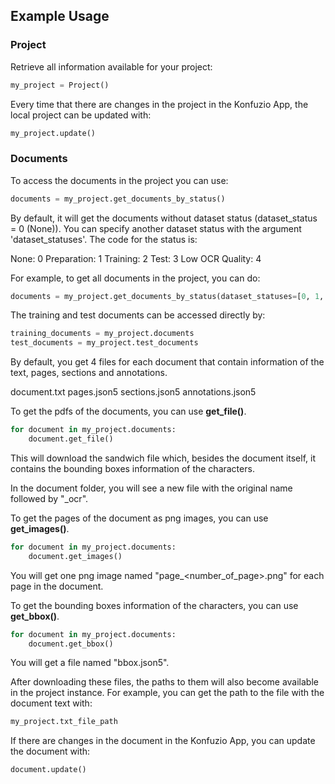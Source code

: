## Example Usage

### Project

Retrieve all information available for your project:

```python
my_project = Project()
```

Every time that there are changes in the project in the Konfuzio App, the local project can be updated with:

```python
my_project.update()
```

### Documents

To access the documents in the project you can use:

```python
documents = my_project.get_documents_by_status()
```

By default, it will get the documents without dataset status (dataset_status = 0 (None)).
You can specify another dataset status with the argument 'dataset_statuses'. The code for the status is:

None: 0
Preparation: 1
Training: 2
Test: 3
Low OCR Quality: 4

For example, to get all documents in the project, you can do:

```python
documents = my_project.get_documents_by_status(dataset_statuses=[0, 1, 2, 3, 4])
```

The training and test documents can be accessed directly by:

```python
training_documents = my_project.documents
test_documents = my_project.test_documents
```

By default, you get 4 files for each document that contain information of the text, pages, sections and annotations.

document.txt
pages.json5
sections.json5
annotations.json5

To get the pdfs of the documents, you can use **get_file()**.

```python
for document in my_project.documents:
    document.get_file()
```

This will download the sandwich file which, besides the document itself, it contains the bounding boxes information of
the characters.

In the document folder, you will see a new file with the original name followed by "_ocr".

To get the pages of the document as png images, you can use **get_images()**.

```python
for document in my_project.documents:
    document.get_images()
```

You will get one png image named "page_<number_of_page>.png" for each page in the document.

To get the bounding boxes information of the characters, you can use **get_bbox()**.

```python
for document in my_project.documents:
    document.get_bbox()
```

You will get a file named "bbox.json5".

After downloading these files, the paths to them will also become available in the project instance.
For example, you can get the path to the file with the document text with:

```python
my_project.txt_file_path
```

If there are changes in the document in the Konfuzio App, you can update the document with:

```python
document.update()
```
